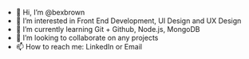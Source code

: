 - 👋 Hi, I’m @bexbrown
- 👀 I’m interested in Front End Development, UI Design and UX Design
- 🌱 I’m currently learning Git + Github, Node.js, MongoDB
- 💞️ I’m looking to collaborate on any projects
- 📫 How to reach me: LinkedIn or Email 

<!---
bexbrown/bexbrown is a ✨ special ✨ repository because its `README.md` (this file) appears on your GitHub profile.
You can click the Preview link to take a look at your changes.
--->
